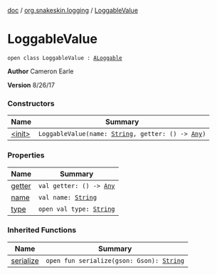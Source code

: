 [doc](../../index.md) / [org.snakeskin.logging](../index.md) / [LoggableValue](./index.md)

# LoggableValue

`open class LoggableValue : `[`ALoggable`](../../org.snakeskin.ability/-a-loggable/index.md)

**Author**
Cameron Earle

**Version**
8/26/17

### Constructors

| Name | Summary |
|---|---|
| [&lt;init&gt;](-init-.md) | `LoggableValue(name: `[`String`](https://kotlinlang.org/api/latest/jvm/stdlib/kotlin/-string/index.html)`, getter: () -> `[`Any`](https://kotlinlang.org/api/latest/jvm/stdlib/kotlin/-any/index.html)`)` |

### Properties

| Name | Summary |
|---|---|
| [getter](getter.md) | `val getter: () -> `[`Any`](https://kotlinlang.org/api/latest/jvm/stdlib/kotlin/-any/index.html) |
| [name](name.md) | `val name: `[`String`](https://kotlinlang.org/api/latest/jvm/stdlib/kotlin/-string/index.html) |
| [type](type.md) | `open val type: `[`String`](https://kotlinlang.org/api/latest/jvm/stdlib/kotlin/-string/index.html) |

### Inherited Functions

| Name | Summary |
|---|---|
| [serialize](../../org.snakeskin.ability/-a-loggable/serialize.md) | `open fun serialize(gson: Gson): `[`String`](https://kotlinlang.org/api/latest/jvm/stdlib/kotlin/-string/index.html) |
